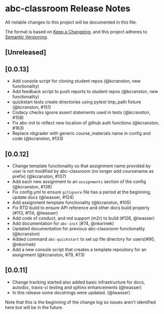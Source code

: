 # abc-classroom Release Notes

All notable changes to this project will be documented in this file.

The format is based on [Keep a Changelog](https://keepachangelog.com/en/1.0.0/),
and this project adheres to [Semantic Versioning](https://semver.org/spec/v2.0.0.html).

## [Unreleased]

## [0.0.13]
* Add console script for cloning student repos (@kcranston, new functionality)
* Add feedback script to push reports to student repos (@kcranston, new functionality)
* quickstart tests create directories using pytest tmp_path fixture (@kcranston, #151)
* Codacy checks ignore assert statements used in tests (@kcranston, #158)
* Fix abc-init to reflect new location of github auth functions (@kcranston, #163)
* Replace nbgrader with generic course_materials name in config and code (@kcranston, #133)

## [0.0.12]
* Change template functionality so that assignment name provided by user is not modified by abc-classroom (no longer add coursename as prefix) (@kcranston, #137)
* Add each new assignment to an `assignments` section of the config (@kcranston, #138)
* Fix config.yml to ensure ``gitignore`` file has a period at the beginning, update docs (@lwasser, #124)
* Add assignment template functionality (@kcranston, #105)
* Fix RTD build to ensure API reference and other docs build properly (#113, #114, @lwasser)
* Add code of conduct, and md support (m2r) to build (#126, @lwasser)
* Add documentation for `abc-init` (#74, @nkorinek)
* Updated documentation for previous abc-classroom functionality (@kcranston)
* Added command `abc-quickstart` to set up file directory for users(#90, @nkorinek)
* Add a new console script that creates a template repository for an assignment (@kcranston, #79, #73)


## [0.0.11]
* Change tracking started also added basic infrastructure for docs, autodoc, travis-ci testing and sphinx enhancements (@lwasser)
* In this release some docstrings were updated. (@lwasser)

Note that this is the beginning of the change log so issues aren't identified here but will be in the future.
